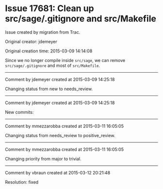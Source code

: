 # Issue 17681: Clean up src/sage/.gitignore and src/Makefile

Issue created by migration from Trac.

Original creator: jdemeyer

Original creation time: 2015-03-09 14:14:08

Since we no longer compile inside `src/sage`, we can remove `src/sage/.gitignore` and most of `src/Makefile`.


---

Comment by jdemeyer created at 2015-03-09 14:25:18

Changing status from new to needs_review.


---

Comment by jdemeyer created at 2015-03-09 14:25:18

New commits:


---

Comment by mmezzarobba created at 2015-03-11 16:05:05

Changing status from needs_review to positive_review.


---

Comment by mmezzarobba created at 2015-03-11 16:05:05

Changing priority from major to trivial.


---

Comment by vbraun created at 2015-03-12 20:21:48

Resolution: fixed
